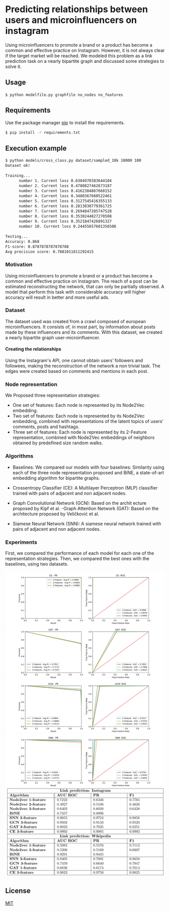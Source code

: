 # Predicting relationships between users and microinfluencers on instagram

Using microinfluencers to promote a brand or a product has become a common and effective practice on Instagram. However, it is not always clear if the target market will be reached. We modeled this problem as a link prediction task on a nearly bipartite graph and discussed some strategies to solve it.

## Usage

```
$ python modelfile.py graphfile no_nodes no_features
```


## Requirements

Use the package manager [pip](https://pip.pypa.io/en/stable/) to install the requirements.

```bash
$ pip install -r requirements.txt
```

## Execution example
```
$ python models/cross_class.py dataset/sampled_10k 10000 100
Dataset ok!             

Training...             
      number 1. Current loss 0.6304970383644104
      number 2. Current loss 0.4780827462673187
      number 3. Current loss 0.4162384867668152
      number 4. Current loss 0.3480367660522461
      number 5. Current loss 0.3127545416355133
      number 6. Current loss 0.2813030779361725
      number 7. Current loss 0.2694847285747528
      number 8. Current loss 0.3530244827270508
      number 9. Current loss 0.3521847426891327
      number 10. Current loss 0.24455657601356506

Testing...                 
Accuracy: 0.868
F1-score: 0.8787878787878788
Avg precision score: 0.7881011811292415

```



### Motivation

Using microinfluencers to promote a brand or a product has become a common and effective practice on Instagram. The reach of a post can be estimated reconstructing the network, that can only be partially observed. A model that perform this task with considerable accuracy will higher accuracy will result in better and more useful ads.

### Dataset
The dataset used was created from a crawl composed of european microinfluencers. It consists of, in most part, by information about posts made by these influencers and its comments. With this dataset, we created a nearly bipartite graph user-microinfluencer.

#### Creating the relationships

Using the Instagram's API, one cannot obtain users’ followers and followees, making the reconstruction of the network a non trivial task. The edges were created based on comments and mentions in each post. 


### Node representation

We Proposed three representation strategies:
- One set of features: Each node is represented by its Node2Vec embedding.
- Two set of features: Each node is represented by its Node2Vec embedding, combined with representations of the latent topics of users’ comments, posts and hashtags.
- Three set of features: Each node is represented by its 2-Feature representation, combined with  Node2Vec embeddings of neighbors obtained by predefined  size random walks.

### Algorithms 

- Baselines:
We compared our models with four baselines: Similarity using each of the three node representation proposed and BiNE, a state-of-art embedding algorithm for bipartite graphs.
- Crossentropy Classifier (CE): A Multilayer Perceptron (MLP) classifier trained with pairs of adjacent and non adjacent nodes.

- Graph Convolutional Network (GCN): Based on the archit
ecture proposed by Kipf et al.
-Graph Attention Network (GAT): Based on the architecture proposed by Veličković et al.

- Siamese Neural Network (SNN): A siamese neural network trained with pairs of adjacent and non adjacent nodes.

### Experiments
First, we compared the performance of each model for each one of the representation strategies. Then, we compared the best ones with the baselines, using  two datasets.

![Image a](https://github.com/ggapp1/microinfl-instagram/blob/master/results/CE.jpg)
![Image description](https://github.com/ggapp1/microinfl-instagram/blob/master/results/GAT.jpg)
![Image description](https://github.com/ggapp1/microinfl-instagram/blob/master/results/GCN.jpg)
![Image description](https://github.com/ggapp1/microinfl-instagram/blob/master/results/SNN.jpg)
![Link prediction performance on Instagram and Wikipedia dataset.](https://github.com/ggapp1/microinfl-instagram/blob/master/results/table.png)


## License
[MIT](https://choosealicense.com/licenses/mit/)
